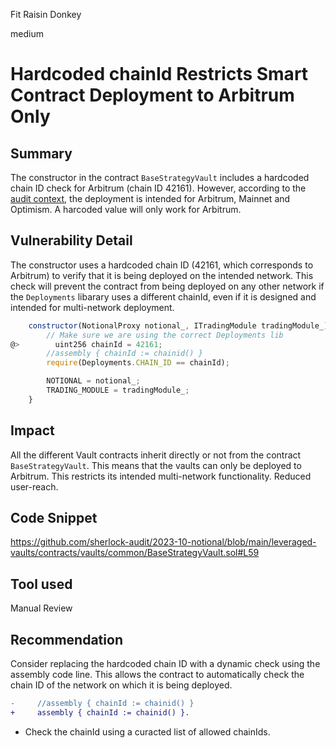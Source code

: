 Fit Raisin Donkey

medium

# Hardcoded chainId Restricts Smart Contract Deployment to Arbitrum Only

## Summary
The constructor in the contract `BaseStrategyVault` includes a hardcoded chain ID check for Arbitrum (chain ID 42161). However, according to the [audit context](https://audits.sherlock.xyz/contests/119), the deployment is intended for Arbitrum, Mainnet and Optimism. A harcoded value will only work for Arbitrum.

## Vulnerability Detail

The constructor uses a hardcoded chain ID (42161, which corresponds to Arbitrum) to verify that it is being deployed on the intended network. This check will prevent the contract from being deployed on any other network if the `Deployments` libarary uses a different chainId, even if it is designed and intended for multi-network deployment. 

```javascript
    constructor(NotionalProxy notional_, ITradingModule tradingModule_) initializer {
        // Make sure we are using the correct Deployments lib
@>        uint256 chainId = 42161; 
        //assembly { chainId := chainid() }
        require(Deployments.CHAIN_ID == chainId);

        NOTIONAL = notional_;
        TRADING_MODULE = tradingModule_;
    }
```
## Impact

All the different Vault contracts inherit directly or not from the contract `BaseStrategyVault`. This means that the vaults can only be deployed to Arbitrum. This restricts its intended multi-network functionality. Reduced user-reach.

## Code Snippet
https://github.com/sherlock-audit/2023-10-notional/blob/main/leveraged-vaults/contracts/vaults/common/BaseStrategyVault.sol#L59

## Tool used

Manual Review

## Recommendation

Consider replacing the hardcoded chain ID with a dynamic check using the assembly code line. This allows the contract to automatically check the chain ID of the network on which it is being deployed.

```diff
-     //assembly { chainId := chainid() }
+     assembly { chainId := chainid() }.
```

- Check the chainId using a curacted list of allowed chainIds.
